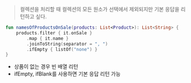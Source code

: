 > 컬렉션을 처리할 때 컬렉션의 모든 원소가 선택에서 제외되지만 기본 응답을 리턴하고 싶다.
>

```kotlin
fun namesOfProductsOnSale(products: List<Product>): List<String> {
    products.filter { it.onSale }
        .map { it.name }
        .joinToString(separator = ", ")
        .ifEmpty { listOf("none") }
}
```

- 상품이 없는 경우 빈 배열 리턴
- ifEmpty, ifBlank를 사용하면 기본 응답 리턴 가능